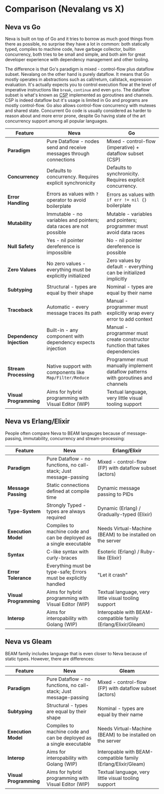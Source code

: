 # Comparison (Nevalang vs X)

## Neva vs Go

Neva is built on top of Go and it tries to borrow as much good things from there as possible, no surprise they have a lot in common: both statically typed, compiles to machine code, have garbage collector, builtin concurrency, both tries to be small and simple, and both aim for great developer experience with dependency management and other tooling.

The difference is that Go's paradigm is mixed - control-flow plus dataflow subset. Nevalang on the other hand is purely dataflow. It means that Go mostly operates in abstractions such as call/return, callstack, expression evaluation. It's actually expects you to control execution flow at the level of imperative instructions like `break`, `continue` and even `goto`. The dataflow subset is what's known as [CSP](https://en.wikipedia.org/wiki/Communicating_sequential_processes) implemented as goroutines and channels. CSP is indeed dataflow but it's usage is limited in Go and programs are mostly control-flow. Go also allows control-flow concurrency with mutexes and shared state. Concurrent Go code is usually considered as harder to reason about and more error prone, despite Go having state of the art concurrency support among all popular languages.

| **Feature**              | **Neva**                                                            | **Go**                                                                            |
| ------------------------ | ------------------------------------------------------------------- | --------------------------------------------------------------------------------- |
| **Paradigm**             | Pure Dataflow - nodes send and receive messages through connections | Mixed - control-flow (imperative) + dataflow subset (CSP)                         |
| **Concurrency**          | Defaults to concurrency. Requires explicit synchronicity            | Defaults to synchronicity. Requires explicit concurrency.                         |
| **Error Handling**       | Errors as values with `?` operator to avoid boilerplate             | Errors as values with `if err != nil {}` boilerplate                              |
| **Mutability**           | Immutable - no variables and pointers; data races are not possible  | Mutable - variables and pointers; programmer must avoid data races                |
| **Null Safety**          | Yes - nil pointer dereference is impossible                         | No - nil pointer dereference is possible                                          |
| **Zero Values**          | No zero values - everything must be explicitly initialized          | Zero values by default - everything can be initialized implicitly                 |
| **Subtyping**            | Structural - types are equal by their shape                         | Nominal - types are equal by their name                                           |
| **Traceback**            | Automatic - every message traces its path                           | Manual - programmer must explicitly wrap every error to add context               |
| **Dependency Injection** | Built-in - any component with dependency expects injection          | Manual - programmer must create constructor function that takes dependencies      |
| **Stream Processing**    | Native support with components like `Map/Filter/Reduce`             | Programmer must manually implement dataflow patterns with goroutines and channels |
| **Visual Programming**   | Aims for hybrid programming with Visual Editor (WIP)                | Textual language, very little visual tooling support                              |

## Neva vs Erlang/Elixir

People often compare Neva to BEAM langauges because of message-passing, immutability, concurrency and stream-processing:

| **Feature**            | **Neva**                                                            | **Erlang/Elixir**                                             |
| ---------------------- | ------------------------------------------------------------------- | ------------------------------------------------------------- |
| **Paradigm**           | Pure Dataflow - no functions, no call-stack; Just message-passing   | Mixed - control-flow (FP) with dataflow subset (actors)       |
| **Message Passing**    | Static connections defined at compile time                          | Dynamic message passing to PIDs                               |
| **Type-System**        | Strongly Typed - types are always required                          | Dynamic (Erlang) / Gradually-typed (Elixir)                   |
| **Execution Model**    | Compiles to machine code and can be deployed as a single executable | Needs Virtual-Machine (BEAM) to be installed on the server    |
| **Syntax**             | C-like syntax with curly-braces                                     | Esoteric (Erlang) / Ruby-like (Elixir)                        |
| **Error Tolerance**    | Everything must be type-safe; Errors must be explicitly handled     | "Let it crash"                                                |
| **Visual Programming** | Aims for hybrid programming with Visual Editor (WIP)                | Textual language, very little visual tooling support          |
| **Interop**            | Aims for interopability with Golang (WIP)                           | Interopable with BEAM-compatible family (Erlang/Elixir/Gleam) |

## Neva vs Gleam

BEAM family includes language that is even closer to Neva because of static types. However, there are differences:

| **Feature**            | **Neva**                                                            | **Gleam**                                                     |
| ---------------------- | ------------------------------------------------------------------- | ------------------------------------------------------------- |
| **Paradigm**           | Pure Dataflow - no functions, no call-stack; Just message-passing   | Mixed - control-flow (FP) with dataflow subset (actors)       |
| **Subtyping**          | Structural - types are equal by their shape                         | Nominal - types are equal by their name                       |
| **Execution Model**    | Compiles to machine code and can be deployed as a single executable | Needs Virtual-Machine (BEAM) to be installed on the server    |
| **Interop**            | Aims for interopability with Golang (WIP)                           | Interopable with BEAM-compatible family (Erlang/Elixir/Gleam) |
| **Visual Programming** | Aims for hybrid programming with Visual Editor (WIP)                | Textual language, very little visual tooling support          |
